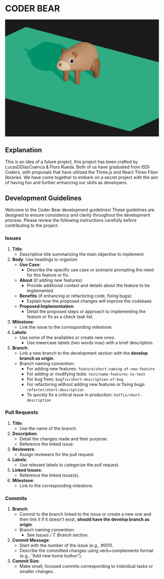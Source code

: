 # CODER BEAR

<img src="./public/readme/bear-image.jpeg" alt="header image" width="600">

## Explanation

This is an idea of a future project, this project has been crafted by LucasDDiazCuenca & Flors Rueda. Both of us have graduated from ISDI Coders, with proposals that have utilized the Three.js and React Three Fiber libraries. We have come together to embark on a secret project with the aim of having fun and further enhancing our skills as developers.

## Development Guidelines

Welcome to the Coder Bear development guidelines! These guidelines are designed to ensure consistency and clarity throughout the development process. Please review the following instructions carefully before contributing to the project.

### Issues

1. **Title**:
    - Descriptive title summarizing the main objective to implement.
2. **Body**:
   Use headings to organize:
    - **Use Case**:
        - Describe the specific use case or scenario prompting the need for this feature or fix.
    - **About** (if adding new features):
        - Provide additional context and details about the feature to be implemented.
    - **Benefits** (if enhancing or refactoring code, fixing bugs):
        - Explain how the proposed changes will improve the codebase.
    - **Proposed Implementation**:
        - Detail the proposed steps or approach to implementing the feature or fix as a check task list.
3. **Milestone**:
    - Link the issue to the corresponding milestone.
4. **Labels**:
    - Use some of the availables or create new ones.
        - Use lowercase labels (two words max) with a brief description.
5. **Branch**:
    - Link a new branch to the development section with the **develop branch as origin**.
    - Branch naming convention:
        - For adding new features: `feature/short-naming-of-new-feature`
        - For adding or modifying tests: `test/name-features-to-test`
        - For bug fixes: `bugfix/short-description-of-bug`
        - For refactoring without adding new features or fixing bugs: `refactor/short-description`
        - To quickly fix a critical issue in production: `hotfix/short-description`

### Pull Requests

1. **Title**:
    - Use the name of the branch.
2. **Description**:
    - Detail the changes made and their purpose.
    - Reference the linked issue.
3. **Reviewers**:
    - Assign reviewers for the pull request.
4. **Labels**:
    - Use relevant labels to categorize the pull request.
5. **Linked Issues**:
    - Reference the linked issue(s).
6. **Milestone**:
    - Link to the corresponding milestone.

### Commits

1. **Branch**:
    - Commit to the branch linked to the issue or create a new one and then link it if it doesn't exist, **should have the develop branch as origin**.
    - Branch naming convention:
        - See _Issues / 7. Branch_ section.
2. **Commit Message**:
    - Start with the number of the issue (e.g., #001).
    - Describe the committed changes using verb+complements format (e.g., "Add new home button").
3. **Commit Size**:
    - Make small, focused commits corresponding to individual tasks or smaller changes.
